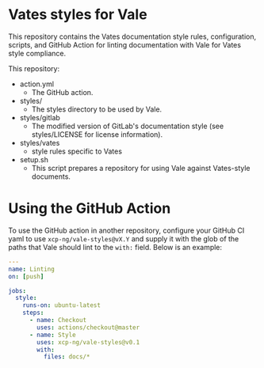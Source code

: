 # Vates styles for Vale

This repository contains the Vates documentation style rules, configuration,
scripts, and GitHub Action for linting documentation with Vale for Vates style
compliance.

This repository:

  * action.yml
    * The GitHub action.
  * styles/
    * The styles directory to be used by Vale.
  * styles/gitlab
    * The modified version of GitLab's documentation style (see styles/LICENSE for license information).
  * styles/vates
    * style rules specific to Vates
  * setup.sh
    * This script prepares a repository for using Vale against Vates-style documents.

# Using the GitHub Action

To use the GitHub action in another repository, configure your GitHub CI yaml
to use `xcp-ng/vale-styles@vX.Y` and supply it with the glob of the paths that
Vale should lint to the `with:` field.  Below is an example:

```yaml
---
name: Linting
on: [push]

jobs:
  style:
    runs-on: ubuntu-latest
    steps:
      - name: Checkout
        uses: actions/checkout@master
      - name: Style
        uses: xcp-ng/vale-styles@v0.1
        with:
          files: docs/*
```
